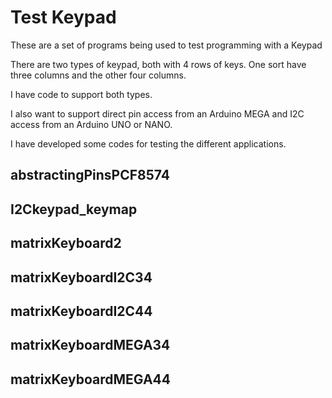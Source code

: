 # Test Keypad

These are a set of programs being used to test programming with a Keypad

There are two types of keypad, both with 4 rows of keys. One sort have three columns and the other four columns.

I have code to support both types.

I also want to support direct pin access from an Arduino MEGA and I2C access from an Arduino UNO or NANO.

I have developed some codes for testing the different applications.

## abstractingPinsPCF8574

## I2Ckeypad_keymap

## matrixKeyboard2

## matrixKeyboardI2C34

## matrixKeyboardI2C44

## matrixKeyboardMEGA34

## matrixKeyboardMEGA44
